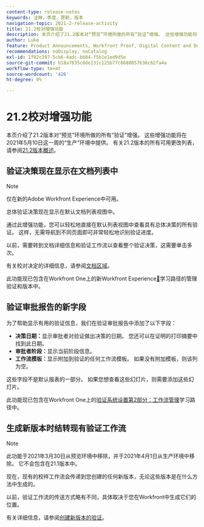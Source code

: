 ```yaml
---
content-type: release-notes
keywords: 注释，季度，更新，版本
navigation-topic: 2021-2-release-activity
title: 21.2校对增强功能
description: 本页介绍了21.2版本对“预览”环境所做的所有“验证”增强。 这些增强功能将在2021年5月10日这一周的“生产”环境中提供。 有关21.2版本中可用的所有更改列表，请参阅21.2版本概述。
author: Luke
feature: Product Announcements, Workfront Proof, Digital Content and Documents
recommendations: noDisplay, noCatalog
exl-id: 1f82c397-5cb6-4adc-bb84-f5b1e1ed9d5e
source-git-commit: b18a7835c6de131c125b77c6688057638c62fa4a
workflow-type: tm+mt
source-wordcount: '426'
ht-degree: 0%

---
```


# 21.2校对增强功能

本页介绍了21.2版本对“预览”环境所做的所有“验证”增强。 这些增强功能将在2021年5月10日这一周的“生产”环境中提供。 有关21.2版本的所有可用更改列表，请参阅[21.2版本概述](../../../product-announcements/product-releases/21.2-release-activity/21-2-release-overview.md)。

## 验证决策现在显示在文档列表中

>[!NOTE]
>
>仅在新的Adobe Workfront Experience中可用。

总体验证决策现在显示在默认文档列表视图中。

通过此增强功能，您可以轻松地直接在默认列表视图中查看具有总体决策的所有验证。 这样，无需导航到不同页面即可非常轻松地识别验证进度。

以前，需要转到文档详细信息和验证工作流以查看整个验证决策，这需要单击多次。

有关校对决定的详细信息，请参阅[文档区域](../../../documents/managing-documents/documents-area.md)。

此功能现已包含在Workfront One上的新Workfront Experience[&#128279;](https://experienceleague.adobe.com/zh-hans/docs/workfront-learn/tutorials-workfront/home)学习路径的管理验证和版本中。

## 验证审批报告的新字段

为了帮助显示有用的验证信息，我们在验证审批报告中添加了以下字段：

* **决策日期：**&#x200B;显示审批者对验证做出决策的日期。 您还可以在证明的打印摘要中找到此日期。
* **审批者阶段：**&#x200B;显示当前阶段信息。
* **工作流模板：**&#x200B;显示附加到验证的任何工作流模板。 如果没有附加模板，则该列为空。

这些字段不是默认报表的一部分。 如果您想查看这些幻灯片，则需要添加这些幻灯片。

此功能现已包含在Workfront One上的[验证系统设置第2部分：工作流管理](https://experienceleague.adobe.com/zh-hans/docs/workfront-learn/tutorials-workfront/home)学习路径中。

## 生成新版本时结转现有验证工作流

>[!NOTE]
>
>此功能于2021年3月30日从预览环境中移除，并于2021年4月1日从生产环境中移除。 它不会包含在21.1版本中。

现在，现有的校样工作流会传递到您创建的任何新版本，无论这些版本是在什么方法中生成的。

以前，验证工作流的传送方式略有不同，具体取决于您在Workfront中生成它们的位置。

有关详细信息，请参阅[创建新版本的验证](../../../review-and-approve-work/proofing/managing-proofs-within-workfront/create-new-proof-version.md)。
